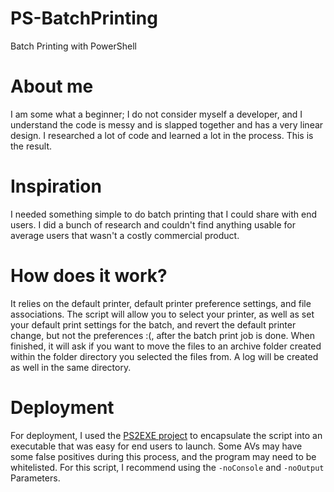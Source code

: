 # PS-BatchPrinting
Batch Printing with PowerShell

# About me
I am some what a beginner; I do not consider myself a developer, and I understand the code is messy and is slapped together and has a very linear design. I researched a lot of code and learned a lot in the process. This is the result. 

# Inspiration
I needed something simple to do batch printing that I could share with end users. I did a bunch of research and couldn't find anything usable for average users that wasn't a costly commercial product. 

# How does it work? 
It relies on the default printer, default printer preference settings, and file associations.
The script will allow you to select your printer, as well as set your default print settings for the batch, and revert the default printer change, but not the preferences :(, after the batch print job is done. When finished, it will ask if you want to move the files to an archive folder created within the folder directory you selected the files from. A log will be created as well in the same directory. 

# Deployment
For deployment, I used the [PS2EXE project](https://github.com/MScholtes/PS2EXE) to encapsulate the script into an executable that was easy for end users to launch. Some AVs may have some false positives during this process, and the program may need to be whitelisted. For this script, I recommend using the ```-noConsole``` and ```-noOutput``` Parameters.
